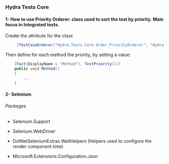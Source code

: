 ### Hydra Tests Core

#### 1- How to use Priority Orderer: class used to sort the test by priority. Main focus in Integrated tests.

Create the attribute for the class
```c#
     [TestCaseOrderer("Hydra.Tests.Core.Order.PriorityOrderer", "Hydra.Tests.Core.Order")]
```

Then define for each method the priority, by setting a value:
```c#
    [Fact(DisplayName = "Method"), TestPriority(1)]
    public void Method()
    {
        ...
    }
```

#### 2- Selenium

###### Packages

- Selenium.Support

- Selenium.WebDriver

- DotNetSeleniumExtras.WaitHelpers (Helpers used to configure the render component time)

- Microsoft.Extensions.Configuration.Json